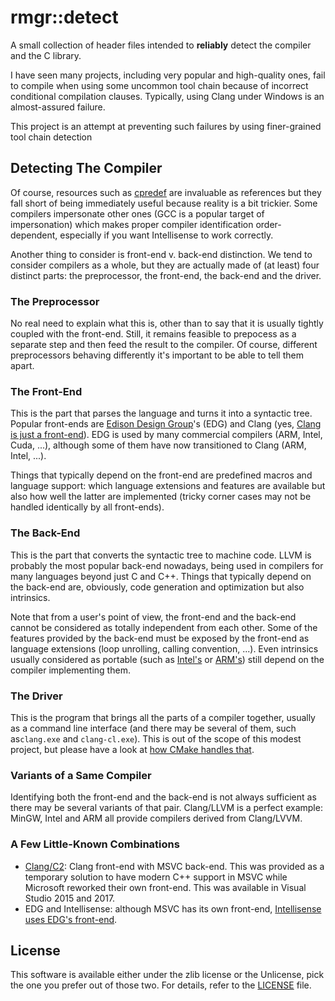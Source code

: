 ﻿rmgr::detect
============

A small collection of header files intended to **reliably** detect the compiler and the C library.

I have seen many projects, including very popular and high-quality ones, fail to compile when using
some uncommon tool chain because of incorrect conditional compilation clauses. Typically, using
Clang under Windows is an almost-assured failure.

This project is an attempt at preventing such failures by using finer-grained tool chain detection

Detecting The Compiler
----------------------

Of course, resources such as [cpredef](https://github.com/cpredef/predef) are invaluable as
references but they fall short of being immediately useful because reality is a bit trickier. Some
compilers impersonate other ones (GCC is a popular target of impersonation) which makes proper
compiler identification order-dependent, especially if you want Intellisense to work correctly.

Another thing to consider is front-end v. back-end distinction. We tend to consider compilers as a
whole, but they are actually made of (at least) four distinct parts: the preprocessor,
the front-end, the back-end and the driver.

### The Preprocessor

No real need to explain what this is, other than to say that it is usually tightly coupled with the
front-end. Still, it remains feasible to prepocess as a separate step and then feed the result to
the compiler. Of course, different preprocessors behaving differently it's important to be able to
tell them apart.

### The Front-End

This is the part that parses the language and turns it into a syntactic tree. Popular front-ends
are [Edison Design Group](https://www.edg.com/c)'s (EDG) and Clang (yes, [Clang is just a front-end](https://clang.llvm.org/)).
EDG is used by many commercial compilers (ARM, Intel, Cuda, ...), although some of them have now
transitioned to Clang (ARM, Intel, ...).

Things that typically depend on the front-end are predefined macros and language support: which
language extensions and features are available but also how well the latter are implemented (tricky
corner cases may not be handled identically by all front-ends).

### The Back-End

This is the part that converts the syntactic tree to machine code. LLVM is probably the most
popular back-end nowadays, being used in compilers for many languages beyond just C and C++.
Things that typically depend on the back-end are, obviously, code generation and optimization
but also intrinsics.

Note that from a user's point of view, the front-end and the back-end cannot be considered as
totally independent from each other. Some of the features provided by the back-end must be exposed
by the front-end as language extensions (loop unrolling, calling convention, ...). Even intrinsics
usually considered as portable (such as [Intel's](https://www.intel.com/content/www/us/en/docs/intrinsics-guide/index.html)
or [ARM's](https://developer.arm.com/architectures/instruction-sets/intrinsics)) still depend
on the compiler implementing them.

### The Driver

This is the program that brings all the parts of a compiler together, usually as a command line
interface (and there may be several of them, such as`clang.exe` and `clang-cl.exe`). This is out of the scope of this
modest project, but please have a look at [how CMake handles that](https://cmake.org/cmake/help/latest/variable/CMAKE_LANG_COMPILER_FRONTEND_VARIANT.html).

### Variants of a Same Compiler

Identifying both the front-end and the back-end is not always sufficient as there may be several
variants of that pair. Clang/LLVM is a perfect example: MinGW, Intel and ARM all provide compilers
derived from Clang/LVVM.

### A Few Little-Known Combinations

 - [Clang/C2](https://devblogs.microsoft.com/cppblog/clang-with-microsoft-codegen-in-vs-2015-update-1/):
   Clang front-end with MSVC back-end. This was provided as a temporary solution to have modern C++
   support in MSVC while Microsoft reworked their own front-end. This was available in Visual Studio 2015 and 2017.
 - EDG and Intellisense: although MSVC has its own front-end, [Intellisense uses EDG's front-end](https://devblogs.microsoft.com/cppblog/rebuilding-intellisense/).

License
-------

This software is available either under the zlib license or the Unlicense, pick the one you prefer
out of those two. For details, refer to the [LICENSE](LICENSE) file.
